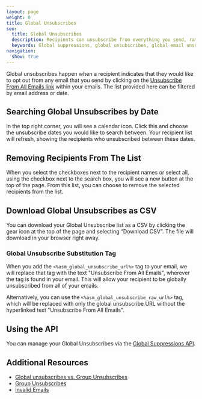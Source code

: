```yaml
---
layout: page
weight: 0
title: Global Unsubscribes
seo:
  title: Global Unsubscribes
  description: Recipients can unsubscribe from everything you send, rather than just a single group.
  keywords: Global suppressions, global unsubscribes, global email unsubscribe, global email suppression
navigation:
  show: true
---
```


Global unsubscribes happen when a recipient indicates that they would like to opt out from any email that you send by clicking on the [Unsubscribe From All Emails link](#-Global-Unsubscribe-Substitution-Tags) within your emails. The list provided here can be filtered by email address or date.

## 	Searching Global Unsubscribes by Date
 	
In the top right corner, you will see a calendar icon. Click this and choose the unsubscribe dates you would like to search between. Your recipient list will refresh, showing the recipients who unsubscribed between these dates.

## 	Removing Recipients From The List
 	
When you select the checkboxes next to the recipient names or select all, using the checkbox next to the search box, you will see a new button at the top of the page. From this list, you can choose to remove the selected recipients from the list.

## 	Download Global Unsubscribes as CSV
 	
You can download your Global Unsubscribe list as a CSV by clicking the gear icon at the top of the page and selecting “Download CSV”. The file will download in your browser right away.

 ### 	Global Unsubscribe Substitution Tag
 	

When you add the `<%asm_global_unsubscribe_url%>` tag to your email, we will replace that tag with the text "Unsubscribe From All Emails", wherever the tag is found in your email. This will allow your recipient to be globally unsubscribed from all of your emails.

Alternatively, you can use the `<%asm_global_unsubscribe_raw_url%>` tag, which will be replaced with only the global unsubscribe URL without the hyperlinked text "Unsubscribe From All Emails".

## 	Using the API
 	
You can manage your Global Unsubscribes via the [Global Suppressions API]({{root_url}}/API_Reference/Web_API_v3/Suppression_Management/global_suppressions.html).

## 	Additional Resources
 	
- [Global unsubscribes vs. Group Unsubscribes]({{root_url}}/help-support/analytics-and-reporting/subscription-tracking.html)
- [Group Unsubscribes]({{root_url}}/help-support/sending-email/group-unsubscribes.html)
- [Invalid Emails]({{root_url}}/help-support/sending-email/index-suppressions.html)
